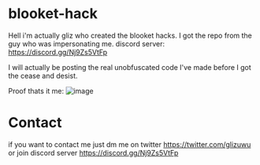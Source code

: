 # blooket-hack

Hell i'm actually gliz who created the blooket hacks. I got the repo from the guy who was impersonating me. discord server: https://discord.gg/Nj9Zs5VtFp

I will actually be posting the real unobfuscated code I've made before I got the cease and desist.

Proof thats it me: ![image](https://user-images.githubusercontent.com/108590774/177013795-80b0e338-fa58-4eba-837f-340bab0c4e9a.png)


# Contact

if you want to contact me just dm me on twitter https://twitter.com/glizuwu or join discord server https://discord.gg/Nj9Zs5VtFp
